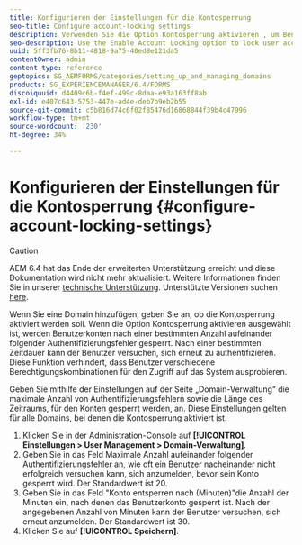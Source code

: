 ```yaml
---
title: Konfigurieren der Einstellungen für die Kontosperrung
seo-title: Configure account-locking settings
description: Verwenden Sie die Option Kontosperrung aktivieren , um Benutzerkonten nach einer bestimmten Anzahl aufeinander folgender Authentifizierungsfehler zu sperren.
seo-description: Use the Enable Account Locking option to lock user accounts after a specified number of consecutive authentication failures.
uuid: 5ff3fb76-8b11-4818-9a75-40ed8e121da5
contentOwner: admin
content-type: reference
geptopics: SG_AEMFORMS/categories/setting_up_and_managing_domains
products: SG_EXPERIENCEMANAGER/6.4/FORMS
discoiquuid: d4409c6b-f4ef-499c-8daa-e93a163ff8ab
exl-id: e407c643-5753-447e-ad4e-deb7b9eb2b55
source-git-commit: c5b816d74c6f02f85476d16868844f39b4c47996
workflow-type: tm+mt
source-wordcount: '230'
ht-degree: 34%

---
```


# Konfigurieren der Einstellungen für die Kontosperrung {#configure-account-locking-settings}

>[!CAUTION]
>
>AEM 6.4 hat das Ende der erweiterten Unterstützung erreicht und diese Dokumentation wird nicht mehr aktualisiert. Weitere Informationen finden Sie in unserer [technische Unterstützung](https://helpx.adobe.com/de/support/programs/eol-matrix.html). Unterstützte Versionen suchen [here](https://experienceleague.adobe.com/docs/?lang=de).

Wenn Sie eine Domain hinzufügen, geben Sie an, ob die Kontosperrung aktiviert werden soll. Wenn die Option Kontosperrung aktivieren ausgewählt ist, werden Benutzerkonten nach einer bestimmten Anzahl aufeinander folgender Authentifizierungsfehler gesperrt. Nach einer bestimmten Zeitdauer kann der Benutzer versuchen, sich erneut zu authentifizieren. Diese Funktion verhindert, dass Benutzer verschiedene Berechtigungskombinationen für den Zugriff auf das System ausprobieren.

Geben Sie mithilfe der Einstellungen auf der Seite „Domain-Verwaltung“ die maximale Anzahl von Authentifizierungsfehlern sowie die Länge des Zeitraums, für den Konten gesperrt werden, an. Diese Einstellungen gelten für alle Domains, bei denen die Kontosperrung aktiviert ist.

1. Klicken Sie in der Administration-Console auf **[!UICONTROL Einstellungen > User Management > Domain-Verwaltung]**.
1. Geben Sie in das Feld Maximale Anzahl aufeinander folgender Authentifizierungsfehler an, wie oft ein Benutzer nacheinander nicht erfolgreich versuchen kann, sich anzumelden, bevor sein Konto gesperrt wird. Der Standardwert ist 20.
1. Geben Sie in das Feld &quot;Konto entsperren nach (Minuten)&quot;die Anzahl der Minuten ein, nach denen das Benutzerkonto gesperrt ist. Nach der angegebenen Anzahl von Minuten kann der Benutzer versuchen, sich erneut anzumelden. Der Standardwert ist 30.
1. Klicken Sie auf **[!UICONTROL Speichern]**.
